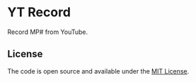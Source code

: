 # YT Record

Record MP# from YouTube.

## License

The code is open source and available under the [MIT License](LICENSE).

